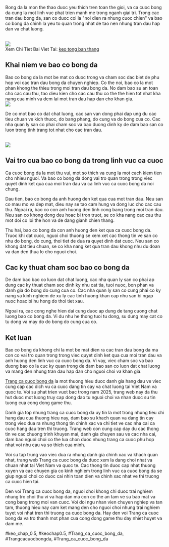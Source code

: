<p>Bong da la mon the thao duoc yeu thich tren toan the gioi, va ca cuoc bong da cung la mot linh vuc phat trien manh me trong nganh giai tri. Trong cac tran dau bong da, san co duoc coi la "noi dien ra nhung cuoc chien" va bao co bong da chinh la yeu to quan trong nhat de tao nen nhung tran dau hap dan va chat luong.</p><br><img src="https://affcup.net/wp-content/uploads/2024/12/keo-chap-25-anh-dai-dien.webp"></br>
Xem Chi Tiet Bai Viet Tai: <a href="https://affcup.net/bao-co-bong-da/">keo tong ban thang</a><h2>Khai niem ve bao co bong da</h2><p>Bao co bong da la mot be mat co duoc trong va cham soc dac biet de phu hop voi cac tran dau bong da chuyen nghiep. Co the noi, bao co la mot phan khong the thieu trong moi tran dau bong da. No dam bao su an toan cho cac cau thu, tao dieu kien cho cac cau thu co the the hien tot nhat kha nang cua minh va dem lai mot tran dau hap dan cho khan gia.<br><img src="https://affcup.net/wp-content/uploads/2024/12/bao-co-bong-da-2.webp"></br><p>De co mot bao co dat chat luong, cac san van dong phai dap ung du cac tieu chuan ve kich thuoc, do bang phang, do cung va do bong cua co. Cac nha quan ly san co phai cham soc va bao duong dinh ky de dam bao san co luon trong tinh trang tot nhat cho cac tran dau.</p><br><img src="https://affcup.net/wp-content/uploads/2024/12/bao-co-bong-da-3.webp"></br><h2>Vai tro cua bao co bong da trong linh vuc ca cuoc</h2><p>Ca cuoc bong da la mot thu vui, mot so thich va cung la mot cach kiem tien cho nhieu nguoi. Va bao co bong da dong vai tro quan trong trong viec quyet dinh ket qua cua moi tran dau va ca linh vuc ca cuoc bong da noi chung.<p>Dau tien, bao co bong da anh huong den ket qua cua mot tran dau. Neu san co mau mo va dep mat, dieu nay se tao cam hung va dong luc cho cac cau thu. Ngoai ra, bao co con anh huong den tinh cong bang trong moi tran dau. Neu san co khong dong deu hoac bi tron truot, se co kha nang cac cau thu mot doi co loi the hon va de dang gianh chien thang.</p><p>Thu hai, bao co bong da con anh huong den ket qua ca cuoc bong da. Truoc khi dat cuoc, nguoi choi thuong se xem xet cac thong tin ve san co nhu do bong, do cung, thoi tiet de dua ra quyet dinh dat cuoc. Neu san co khong dat tieu chuan, se co kha nang ket qua tran dau khong nhu du doan va dan den thua lo cho nguoi choi.<h2>Cac ky thuat cham soc bao co bong da</h2><p>De dam bao bao co luon dat chat luong, cac nha quan ly san co phai ap dung cac ky thuat cham soc dinh ky nhu cat tia, tuoi nuoc, bon phan va danh gia do bong do cung cua co. Cac nha quan ly san co cung phai co ky nang va kinh nghiem de xu ly cac tinh huong khan cap nhu san bi ngap nuoc hoac bi hu hong do thoi tiet xau.</p><p>Ngoai ra, cac cong nghe hien dai cung duoc ap dung de tang cuong chat luong bao co bong da. Vi du nhu he thong tuoi tu dong, su dung may cat co tu dong va may do do bong do cung cua co.</p><h2>Ket luan</h2><p>Bao co bong da khong chi la mot be mat dien ra cac tran dau bong da ma con co vai tro quan trong trong viec quyet dinh ket qua cua moi tran dau va anh huong den linh vuc ca cuoc bong da. Vi vay, viec cham soc va bao duong bao co la cuc ky quan trong de dam bao san co luon dat chat luong va mang den nhung tran dau hap dan cho nguoi choi va khan gia.</p><p><a href="https://affcup.net/">Trang ca cuoc bong da</a> la mot thuong hieu duoc danh gia hang dau ve viec cung cap cac dich vu ca cuoc dang tin cay va chat luong tai Viet Nam va quoc te. Voi su phat trien vuot bac trong nam 2025, trang web nay da thu hut duoc mot luong truy cap dong dao tu nguoi choi va nhan duoc su tin tuong cua cong dong game thu.

Danh gia top nhung trang ca cuoc bong da uy tin la mot trong nhung tieu chi hang dau cua thuong hieu nay, dam bao su khach quan va dang tin cay trong viec dua ra nhung thong tin chinh xac va chi tiet ve cac nha cai ca cuoc hang dau tren thi truong. Trang web con cung cap day du cac thong tin ve cac chuong trinh khuyen mai, danh gia chuyen sau ve cac nha cai, dam bao nguoi choi co the lua chon duoc nhung trang ca cuoc phu hop nhat voi nhu cau va so thich cua minh.

Voi su tap trung vao viec dua ra nhung danh gia chinh xac va khach quan nhat, trang web Trang ca cuoc bong da duoc xem la dang choi nhat va chuan nhat tai Viet Nam va quoc te. Cac thong tin duoc cap nhat thuong xuyen va cac chuyen gia co kinh nghiem trong linh vuc ca cuoc bong da se giup nguoi choi co duoc cai nhin toan dien va chinh xac nhat ve thi truong ca cuoc hien tai.

Den voi Trang ca cuoc bong da, nguoi choi khong chi duoc trai nghiem nhung tro choi thu vi va hap dan ma con co the an tam ve su bao mat va cong bang trong moi van cuoc. Voi doi ngu nhan vien chuyen nghiep va tan tam, thuong hieu nay cam ket mang den cho nguoi choi nhung trai nghiem tuyet voi nhat tren thi truong ca cuoc bong da. Hay den voi Trang ca cuoc bong da va tro thanh mot phan cua cong dong game thu day nhiet huyet va dam me.</p>
#keo_chap_0.5, #keochap0.5, #Trang_ca_cuoc_bong_da, #Trangcacuocbongda, #Trang_ca_cuoc_bong_da
